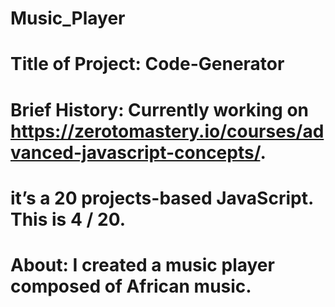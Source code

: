 # Music_Player
# Title of Project: Code-Generator
# Brief History: Currently working on https://zerotomastery.io/courses/advanced-javascript-concepts/.
# it’s a 20 projects-based JavaScript. This is 4 / 20.
# About: I created a music player composed of African music. 
